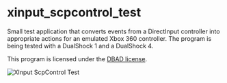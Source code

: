 # xinput_scpcontrol_test

Small test application that converts events from a DirectInput
controller into appropriate actions for an emulated Xbox 360 controller.
The program is being tested with a DualShock 1 and a DualShock 4.

This program is licensed under the [DBAD license](https://github.com/philsturgeon/dbad/blob/master/LICENSE.md).

![XInput ScpControl Test](https://bytebucket.org/Ryochan7/xinput_scpcontrol_test/raw/master/xinput_scpcontrol_test_20170312.png "XInput ScpControl Test")


